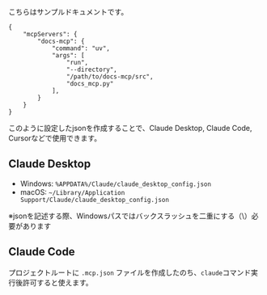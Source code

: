 こちらはサンプルドキュメントです。

```
{
    "mcpServers": {
        "docs-mcp": {
            "command": "uv",
            "args": [
                "run",
                "--directory",
                "/path/to/docs-mcp/src",
                "docs_mcp.py"
            ],
        }
    }
}
```

このように設定したjsonを作成することで、Claude Desktop, Claude Code, Cursorなどで使用できます。

## Claude Desktop
- Windows: `%APPDATA%/Claude/claude_desktop_config.json`
- macOS: `~/Library/Application Support/Claude/claude_desktop_config.json`

※jsonを記述する際、Windowsパスではバックスラッシュを二重にする（\）必要があります

## Claude Code
プロジェクトルートに `.mcp.json` ファイルを作成したのち、`claude`コマンド実行後許可すると使えます。